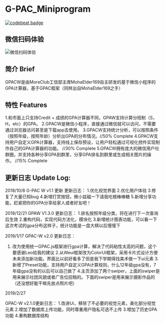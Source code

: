 # G-PAC_Miniprogram

[![codebeat badge](https://codebeat.co/badges/661732b9-57b0-490e-967b-f0927da6b282)](https://codebeat.co/projects/github-com-mohaelder-gpac-w-master)

## 微信扫码体验
![微信扫码体验](https://wx2.sinaimg.cn/mw690/006tozhpgy1g12i374vj8j3076076aaw.jpg)
## 简介 Brief
 GPACW是由MoreClub工信部主席MohaElder169自主研发的基于微信小程序的GPA计算器，基于GPAC框架（同样出自MohaElder169之手）


## 特性 Features
  1.和市面上只支持Credit + 成绩的GPA计算器不同，GPAW支持计算分班制（S，H，etc）的GPA。
  2.GPACW是微信小程序，直接通过微信就可以访问，不需要通过浏览器访问甚至是下载app去使用。
  3.GPACW支持统计分析，可以按照条件（按照年级，按照年龄）分析出GPA的分布情况。//50% Complete
  4.GPACW支持用户自定义GPA计算器，支持线上保存预设，让用户轻松通过可视化控件实现制作自己的GPA计算器的功能。 //30% Complete
  5.GPACW拥有庞大的微信用户社群圈，并支持各种分享GPA到群里，分享GPA排名到群里或生成相关图片的操作。 //15% Complete

## 更新日志 Update Log:

2018/10/8
G-PAC W v1.1 更新
更新日志：
1.优化视觉界面
2.优化用户体验
3.修复了大量已知bug
4.新增打赏按钮，微小兹磁一下请我吃根棒棒糖
5.新增分享功能，赶紧把你的GPA分享给家人或者好友吧！

2018/12/21
GPAW V1.3.0 更新日志：
1.排名按照年级分类，将在进行下一次查询后生效
2.重构代码，实现代码方法化，模块化
3.新增统计图表功能，可以看一下这次考试的gpa分布这样子，统计功能是一盘大棋以后慢慢下

2019/1/17
GPAC-W v2.0 更新日志：
1. 改为使用统一GPAC.js框架进行gpa计算，解决了代码粘性太高的问题，这个要感谢Leo给我的建议
2.从Weui框架改为ColorUi框架，采用卡片式设计方便未来添加新功能。界面比以前好看多了但是我下学期得找美术做一下ui元素
3.新增了Preset功能，支持用户自定义GPA计算规则，什么12年级gpa没有，7年级gpa没有的以后可以自己做了
4.主页添加了两个swiper，上面的swiper是用来展示社团风貌或者广告位招租的。下面的swiper是用来展示摄影作品的（还没想好能干嘛先放点照片吧）

2019/2/27

GPAC-W v2.1.0更新日志：
1.改进Ui，移除了不必要的视觉元素，美化部分视觉元素
2.增加了数据库上传功能，同时尊重用户隐私可选不上传
3.增加了历史GPA功能
4.重构数据库结构
